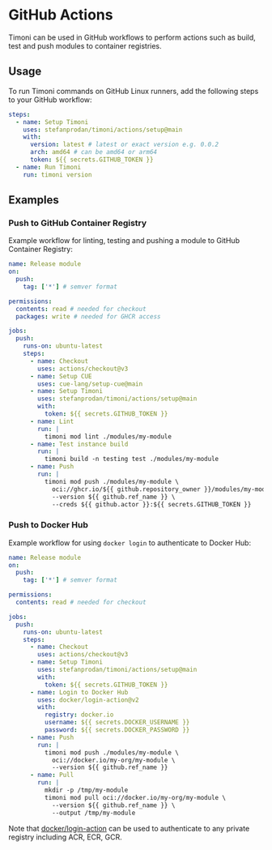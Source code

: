# GitHub Actions

Timoni can be used in GitHub workflows to perform actions
such as build, test and push modules to container registries.

## Usage

To run Timoni commands on GitHub Linux runners,
add the following steps to your GitHub workflow:

```yaml
steps:
  - name: Setup Timoni
    uses: stefanprodan/timoni/actions/setup@main
    with:
      version: latest # latest or exact version e.g. 0.0.2
      arch: amd64 # can be amd64 or arm64
      token: ${{ secrets.GITHUB_TOKEN }}
  - name: Run Timoni
    run: timoni version
```

## Examples

### Push to GitHub Container Registry

Example workflow for linting, testing and pushing a module to GitHub Container Registry:

```yaml
name: Release module
on:
  push:
    tag: ['*'] # semver format

permissions:
  contents: read # needed for checkout
  packages: write # needed for GHCR access

jobs:
  push:
    runs-on: ubuntu-latest
    steps:
      - name: Checkout
        uses: actions/checkout@v3
      - name: Setup CUE
        uses: cue-lang/setup-cue@main
      - name: Setup Timoni
        uses: stefanprodan/timoni/actions/setup@main
        with:
          token: ${{ secrets.GITHUB_TOKEN }}
      - name: Lint
        run: |
          timoni mod lint ./modules/my-module
      - name: Test instance build
        run: |
          timoni build -n testing test ./modules/my-module
      - name: Push
        run: |
          timoni mod push ./modules/my-module \
            oci://ghcr.io/${{ github.repository_owner }}/modules/my-module \
          	--version ${{ github.ref_name }} \
            --creds ${{ github.actor }}:${{ secrets.GITHUB_TOKEN }}
```

### Push to Docker Hub

Example workflow for using `docker login` to authenticate to Docker Hub:

```yaml
name: Release module
on:
  push:
    tag: ['*'] # semver format

permissions:
  contents: read # needed for checkout

jobs:
  push:
    runs-on: ubuntu-latest
    steps:
      - name: Checkout
        uses: actions/checkout@v3
      - name: Setup Timoni
        uses: stefanprodan/timoni/actions/setup@main
        with:
          token: ${{ secrets.GITHUB_TOKEN }}
      - name: Login to Docker Hub
        uses: docker/login-action@v2
        with:
          registry: docker.io
          username: ${{ secrets.DOCKER_USERNAME }}
          password: ${{ secrets.DOCKER_PASSWORD }}
      - name: Push
        run: |
          timoni mod push ./modules/my-module \
            oci://docker.io/my-org/my-module \
            --version ${{ github.ref_name }}
      - name: Pull
        run: |
          mkdir -p /tmp/my-module
          timoni mod pull oci://docker.io/my-org/my-module \
            --version ${{ github.ref_name }} \
            --output /tmp/my-module
```

Note that [docker/login-action](https://github.com/docker/login-action)
can be used to authenticate to any private registry including ACR, ECR, GCR.
